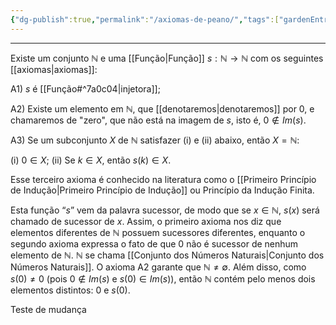 ```yaml
---
{"dg-publish":true,"permalink":"/axiomas-de-peano/","tags":["gardenEntry"]}
---
```


---
Existe um conjunto $\mathbb N$ e uma [[Função\|Função]] $s:\mathbb N \to \mathbb N$ com os seguintes [[axiomas\|axiomas]]:

A1) $s$ é [[Função#^7a0c04\|injetora]];

A2) Existe um elemento em $\mathbb N$, que [[denotaremos\|denotaremos]] por $0$, e chamaremos de "zero", que não está na imagem de $s$, isto é, $0 \notin Im(s)$.

A3) Se um subconjunto $X$ de $\mathbb N$ satisfazer (i) e (ii) abaixo, então $X=\mathbb N$:

(i) $0\in X$;
(ii) Se $k \in X$, então $s(k)\in X$.

Esse terceiro axioma é conhecido na literatura como o [[Primeiro Princípio de Indução\|Primeiro Princípio de Indução]] ou Princípio da Indução Finita.

Esta função “$s$” vem da palavra sucessor, de modo que se $x\in \mathbb N$, $s(x)$ será chamado de sucessor de $x$. Assim, o primeiro axioma nos diz que elementos diferentes de $\mathbb N$ possuem sucessores diferentes, enquanto o segundo axioma expressa o fato de que $0$ não é sucessor de nenhum elemento de $\mathbb N$.
$\mathbb N$ se chama [[Conjunto dos Números Naturais\|Conjunto dos Números Naturais]]. O axioma A2 garante que $\mathbb N\ne \emptyset$. Além disso, como $s(0)\ne0$ (pois $0\notin Im(s)$ e $s(0)\in Im(s)$), então $\mathbb N$ contém pelo menos dois elementos distintos: $0$ e $s(0)$.



Teste de mudança